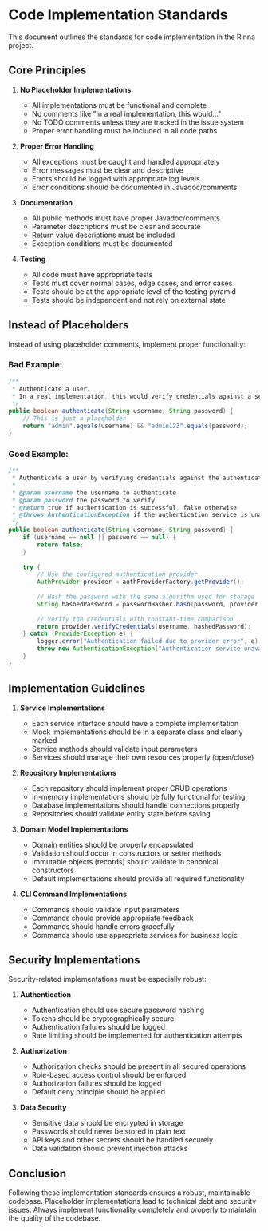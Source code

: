 # Code Implementation Standards

This document outlines the standards for code implementation in the Rinna project.

## Core Principles

1. **No Placeholder Implementations**
   - All implementations must be functional and complete
   - No comments like "in a real implementation, this would..."
   - No TODO comments unless they are tracked in the issue system
   - Proper error handling must be included in all code paths

2. **Proper Error Handling**
   - All exceptions must be caught and handled appropriately
   - Error messages must be clear and descriptive
   - Errors should be logged with appropriate log levels
   - Error conditions should be documented in Javadoc/comments

3. **Documentation**
   - All public methods must have proper Javadoc/comments
   - Parameter descriptions must be clear and accurate
   - Return value descriptions must be included
   - Exception conditions must be documented

4. **Testing**
   - All code must have appropriate tests
   - Tests must cover normal cases, edge cases, and error cases
   - Tests should be at the appropriate level of the testing pyramid
   - Tests should be independent and not rely on external state

## Instead of Placeholders

Instead of using placeholder comments, implement proper functionality:

### Bad Example:
```java
/**
 * Authenticate a user.
 * In a real implementation, this would verify credentials against a secure store.
 */
public boolean authenticate(String username, String password) {
    // This is just a placeholder
    return "admin".equals(username) && "admin123".equals(password);
}
```

### Good Example:
```java
/**
 * Authenticate a user by verifying credentials against the authentication store.
 *
 * @param username the username to authenticate
 * @param password the password to verify
 * @return true if authentication is successful, false otherwise
 * @throws AuthenticationException if the authentication service is unavailable
 */
public boolean authenticate(String username, String password) {
    if (username == null || password == null) {
        return false;
    }
    
    try {
        // Use the configured authentication provider
        AuthProvider provider = authProviderFactory.getProvider();
        
        // Hash the password with the same algorithm used for storage
        String hashedPassword = passwordHasher.hash(password, provider.getSalt(username));
        
        // Verify the credentials with constant-time comparison
        return provider.verifyCredentials(username, hashedPassword);
    } catch (ProviderException e) {
        logger.error("Authentication failed due to provider error", e);
        throw new AuthenticationException("Authentication service unavailable", e);
    }
}
```

## Implementation Guidelines

1. **Service Implementations**
   - Each service interface should have a complete implementation
   - Mock implementations should be in a separate class and clearly marked
   - Service methods should validate input parameters
   - Services should manage their own resources properly (open/close)

2. **Repository Implementations**
   - Each repository should implement proper CRUD operations
   - In-memory implementations should be fully functional for testing
   - Database implementations should handle connections properly
   - Repositories should validate entity state before saving

3. **Domain Model Implementations**
   - Domain entities should be properly encapsulated
   - Validation should occur in constructors or setter methods
   - Immutable objects (records) should validate in canonical constructors
   - Default implementations should provide all required functionality

4. **CLI Command Implementations**
   - Commands should validate input parameters
   - Commands should provide appropriate feedback
   - Commands should handle errors gracefully
   - Commands should use appropriate services for business logic

## Security Implementations

Security-related implementations must be especially robust:

1. **Authentication**
   - Authentication should use secure password hashing
   - Tokens should be cryptographically secure
   - Authentication failures should be logged
   - Rate limiting should be implemented for authentication attempts

2. **Authorization**
   - Authorization checks should be present in all secured operations
   - Role-based access control should be enforced
   - Authorization failures should be logged
   - Default deny principle should be applied

3. **Data Security**
   - Sensitive data should be encrypted in storage
   - Passwords should never be stored in plain text
   - API keys and other secrets should be handled securely
   - Data validation should prevent injection attacks

## Conclusion

Following these implementation standards ensures a robust, maintainable codebase. Placeholder implementations lead to technical debt and security issues. Always implement functionality completely and properly to maintain the quality of the codebase.